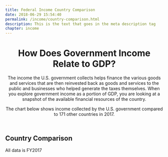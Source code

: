 ```yaml
---
title: Federal Income Country Comparison
date: 2018-06-29 15:54:40
permalink: /income/country-comparison.html
description: This is the text that goes in the meta description tag
chapter: income
---
```

<header>
    <h1>How Does Government Income Relate to GDP?</h1>
    <div class="lead-wrapper">
        <div class="lead">
            <p>The income the U.S. government collects helps finance the various goods and services that are then reinvested back as goods and services to the public and businesses who helped generate the taxes themselves. When you explore government income as a portion of GDP, you are looking at a snapshot of the available financial resources of the country.</p>
            <p>The chart below shows income collected by the U.S. government compared to 171 other countries in 2017.</p>
        </div>
    </div>
</header>

## Country Comparison
<div class="hint">All data is FY2017</div>

<div id="viz"></div>

<script src="../assets/income/countryComparison.js" />
